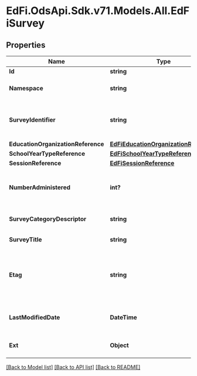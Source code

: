 # EdFi.OdsApi.Sdk.v71.Models.All.EdFiSurvey

## Properties

Name | Type | Description | Notes
------------ | ------------- | ------------- | -------------
**Id** | **string** |  | [optional] 
**Namespace** | **string** | Namespace for the survey. | 
**SurveyIdentifier** | **string** | The unique survey identifier from the survey tool. | 
**EducationOrganizationReference** | [**EdFiEducationOrganizationReference**](EdFiEducationOrganizationReference.md) |  | [optional] 
**SchoolYearTypeReference** | [**EdFiSchoolYearTypeReference**](EdFiSchoolYearTypeReference.md) |  | 
**SessionReference** | [**EdFiSessionReference**](EdFiSessionReference.md) |  | [optional] 
**NumberAdministered** | **int?** | Number of persons to whom this survey was administered. | [optional] 
**SurveyCategoryDescriptor** | **string** | The category or type of survey. | [optional] 
**SurveyTitle** | **string** | The title of the survey. | 
**Etag** | **string** | A unique system-generated value that identifies the version of the resource. | [optional] 
**LastModifiedDate** | **DateTime** | The date and time the resource was last modified. | [optional] 
**Ext** | **Object** | Extensions to the Survey entity. | [optional] 

[[Back to Model list]](../README.md#documentation-for-models) [[Back to API list]](../README.md#documentation-for-api-endpoints) [[Back to README]](../README.md)

